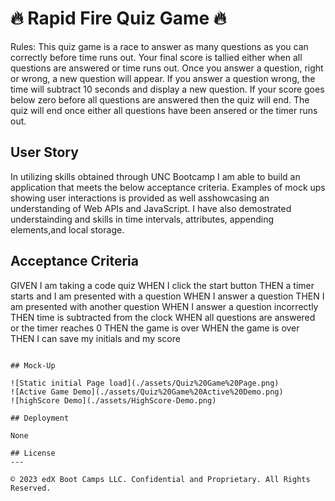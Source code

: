 # 🔥 Rapid Fire Quiz Game 🔥

Rules: This quiz game is a race to answer as many questions as you can correctly before time runs out. Your final score is tallied either when all questions are answered or time runs out. Once you answer a question, right or wrong, a new question will appear. If you answer a question wrong, the time will subtract 10 seconds and display a new question. If your score goes below zero before all questions are answered then the quiz will end. The quiz will end once either all questions have been ansered or the timer runs out.

## User Story

In utilizing skills obtained through UNC Bootcamp I am able to build an application that meets the below acceptance criteria. Examples of mock ups showing user interactions is provided as well asshowcasing an understanding of Web APIs and JavaScript. I have also demostrated understainding and skills in  time intervals, attributes, appending elements,and local storage.  

## Acceptance Criteria

GIVEN I am taking a code quiz
WHEN I click the start button
THEN a timer starts and I am presented with a question
WHEN I answer a question
THEN I am presented with another question
WHEN I answer a question incorrectly
THEN time is subtracted from the clock
WHEN all questions are answered or the timer reaches 0
THEN the game is over
WHEN the game is over
THEN I can save my initials and my score
```

## Mock-Up

![Static initial Page load](./assets/Quiz%20Game%20Page.png)
![Active Game Demo](./assets/Quiz%20Game%20Active%20Demo.png)
![highScore Demo](./assets/HighScore-Demo.png)

## Deployment

None

## License
---

© 2023 edX Boot Camps LLC. Confidential and Proprietary. All Rights Reserved.
